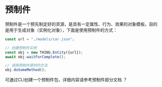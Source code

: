 # 预制件
<!-- prefab -->

预制件是一个预先制定好的资源，是具有一定属性、行为、效果的对象模板，目的是用于生成对象（实例化对象），下面是使用预制件的方式：

```javascript
const url = "./models/car.json";

// 创建预制件实例
const obj = new THING.Entity({url});
await obj.waitForComplete();

// 调用预制件提供的方法
obj.doSomeMethod();
```

可通过CLI创建一个预制件包，详细内容请参考预制件部分文档 ？


